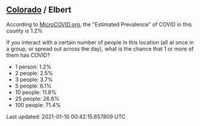 
## [Colorado](/united-states/colorado) / Elbert

According to [MicroCOVID.org](http://microcovid.org),
the "Estimated Prevalence" of COVID in this county is 1.2%

If you interact with a certain number of people in this location
(all at once in a group, or spread out across the day), what is the chance that
1 or more of them has COVID?

- 1 person: 1.2%
- 2 people: 2.5%
- 3 people: 3.7%
- 5 people: 6.1%
- 10 people: 11.8%
- 25 people: 26.8%
- 100 people: 71.4%

Last updated: 2021-01-10 00:42:15.657809 UTC
